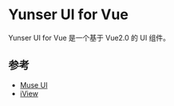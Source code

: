 # Yunser UI for Vue

Yunser UI for Vue 是一个基于 Vue2.0 的 UI 组件。

## 参考

* [Muse UI](https://github.com/museui)
* [iView](https://github.com/iview/iview)